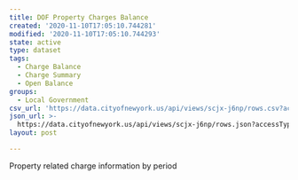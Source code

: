 ```yaml
---
title: DOF Property Charges Balance
created: '2020-11-10T17:05:10.744281'
modified: '2020-11-10T17:05:10.744293'
state: active
type: dataset
tags:
  - Charge Balance
  - Charge Summary
  - Open Balance
groups:
  - Local Government
csv_url: 'https://data.cityofnewyork.us/api/views/scjx-j6np/rows.csv?accessType=DOWNLOAD'
json_url: >-
  https://data.cityofnewyork.us/api/views/scjx-j6np/rows.json?accessType=DOWNLOAD
layout: post

---
```

Property related charge information by period
